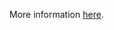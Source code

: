 More information [here](https://docs.prismacloud.io/en/enterprise-edition/policy-reference/kubernetes-policies/kubernetes-policy-index/bc-k8s-2).
